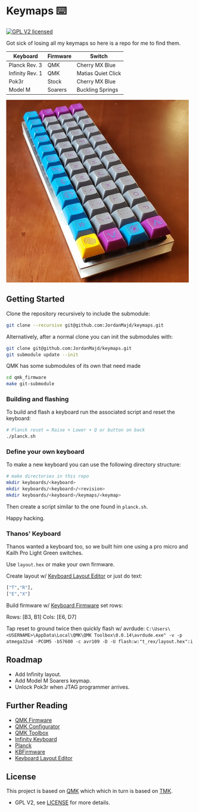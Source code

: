# Keymaps ⌨️

[![GPL V2 licensed](https://img.shields.io/badge/license-GPL-blue.svg)](/LICENSE)

Got sick of losing all my keymaps so here is a repo for me to find them.

| Keyboard        | Firmware | Switch             |
|-----------------|----------|--------------------|
| Planck Rev. 3   | QMK      | Cherry MX Blue     |
| Infinity Rev. 1 | QMK      | Matias Quiet Click |
| Pok3r           | Stock    | Cherry MX Blue     |
| Model M         | Soarers  | Buckling Springs   |

![Planck keyboard with DSA Deep Space keycaps](/assets/planck.jpg)

## Getting Started

Clone the repository recursively to include the submodule:

```bash
git clone --recursive git@github.com:JordanMajd/keymaps.git
```

Alternatively, after a normal clone you can init the submodules with:

```bash
git clone git@github.com:JordanMajd/keymaps.git
git submodule update --init
```

QMK has some submodules of its own that need made

```bash
cd qmk_firmware
make git-submodule
```
### Building and flashing

To build and flash a keyboard run the associated script and reset the keyboard:

```bash
# Planck reset = Raise + Lower + Q or button on back
./planck.sh
```

### Define your own keyboard

To make a new keyboard you can use the following directory structure:

```bash
# make directories in this repo
mkdir keyboards/<keyboard>
mkdir keyboards/<keyboard>/<revision>
mkdir keyboards/<keyboard>/keymaps/<keymap>
```

Then create a script similar to the one found in `planck.sh`.

Happy hacking.


### Thanos' Keyboard

Thanos wanted a keyboard too, so we built him one using a pro micro and Kailh Pro Light Green switches.

Use `layout.hex` or make your own firmware.

Create layout w/ [Keyboard Layout Editor](keylayout) or just do text:

```bash
["T","R"],
["E","X"]
```

Build firmware w/ [Keyboard Firmware](kbfirm) set rows:

Rows: [B3, B1]
Cols: [E6, D7]

Tap reset to ground twice then quickly flash w/ avrdude: `C:\Users\<USERNAME>\AppData\Local\QMK\QMK Toolbox\0.0.14\avrdude.exe" -v -p atmega32u4 -PCOM5 -b57600 -c avr109 -D -U flash:w:"t_rex/layout.hex":i`


## Roadmap

- Add Infinity layout.
- Add Model M Soarers keymap.
- Unlock Pok3r when JTAG programmer arrives.

## Further Reading

- [QMK Firmware][qmk_firm]
- [QMK Configurator][qmk_conf]
- [QMK Toolbox](qmk_tool)
- [Infinity Keyboard](inf)
- [Planck](planck)
- [KBFirmware](kbfirm)
- [Keyboard Layout Editor](keylayout)

## License

This project is based on [QMK][qmk_firm] which which in turn is based on [TMK][tmk_firm].

- GPL V2, see [LICENSE](/LICENSE) for more details.

[tmk_firm]: https://github.com/tmk/tmk_keyboard
[qmk_firm]: https://github.com/qmk/qmk_firmware
[qmk_conf]: https://config.qmk.fm/#/planck/rev5/LAYOUT_ortho_4x12
[qmk_tool]: https://github.com/qmk/qmk_toolbox/releases
[inf]: https://input.club/devices/infinity-keyboard/
[planck]: https://olkb.com/planck
[pok3r]: http://www.vortexgear.tw/vortex2_2.asp?kind=47&kind2=220&kind3=&kind4=998
[kbfirm]: https://kbfirmware.com/
[klayout]: http://www.keyboard-layout-editor.com/#/
